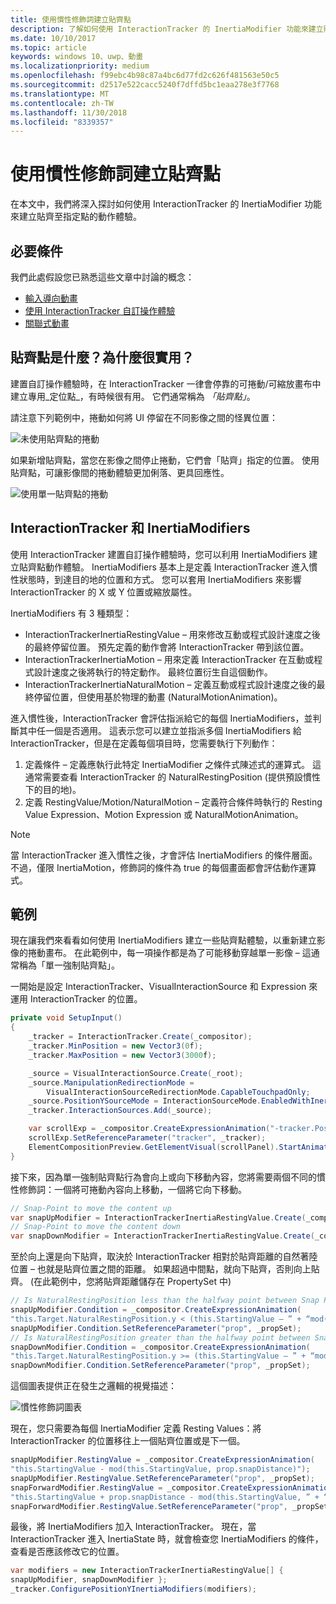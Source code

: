 ```yaml
---
title: 使用慣性修飾詞建立貼齊點
description: 了解如何使用 InteractionTracker 的 InertiaModifier 功能來建立貼齊至指定點的動作體驗。
ms.date: 10/10/2017
ms.topic: article
keywords: windows 10、uwp、動畫
ms.localizationpriority: medium
ms.openlocfilehash: f99ebc4b98c87a4bc6d77fd2c626f481563e50c5
ms.sourcegitcommit: d2517e522cacc5240f7dffd5bc1eaa278e3f7768
ms.translationtype: MT
ms.contentlocale: zh-TW
ms.lasthandoff: 11/30/2018
ms.locfileid: "8339357"
---
```

# <a name="create-snap-points-with-inertia-modifiers"></a>使用慣性修飾詞建立貼齊點

在本文中，我們將深入探討如何使用 InteractionTracker 的 InertiaModifier 功能來建立貼齊至指定點的動作體驗。

## <a name="prerequisites"></a>必要條件

我們此處假設您已熟悉這些文章中討論的概念：

- [輸入導向動畫](input-driven-animations.md)
- [使用 InteractionTracker 自訂操作體驗](interaction-tracker-manipulations.md)
- [關聯式動畫](relation-animations.md)

## <a name="what-are-snap-points-and-why-are-they-useful"></a>貼齊點是什麼？為什麼很實用？

建置自訂操作體驗時，在 InteractionTracker 一律會停靠的可捲動/可縮放畫布中建立專用_定位點_，有時候很有用。 它們通常稱為 _「貼齊點」_。

請注意下列範例中，捲動如何將 UI 停留在不同影像之間的怪異位置：

![未使用貼齊點的捲動](images/animation/snap-points-none.gif)

如果新增貼齊點，當您在影像之間停止捲動，它們會「貼齊」指定的位置。 使用貼齊點，可讓影像間的捲動體驗更加俐落、更具回應性。

![使用單一貼齊點的捲動](images/animation/snap-points-single.gif)

## <a name="interactiontracker-and-inertiamodifiers"></a>InteractionTracker 和 InertiaModifiers

使用 InteractionTracker 建置自訂操作體驗時，您可以利用 InertiaModifiers 建立貼齊點動作體驗。 InertiaModifiers 基本上是定義 InteractionTracker 進入慣性狀態時，到達目的地的位置和方式。 您可以套用 InertiaModifiers 來影響 InteractionTracker 的 X 或 Y 位置或縮放屬性。

InertiaModifiers 有 3 種類型：

- InteractionTrackerInertiaRestingValue – 用來修改互動或程式設計速度之後的最終停留位置。 預先定義的動作會將 InteractionTracker 帶到該位置。
- InteractionTrackerInertiaMotion – 用來定義 InteractionTracker 在互動或程式設計速度之後將執行的特定動作。 最終位置衍生自這個動作。
- InteractionTrackerInertiaNaturalMotion – 定義互動或程式設計速度之後的最終停留位置，但使用基於物理的動畫 (NaturalMotionAnimation)。

進入慣性後，InteractionTracker 會評估指派給它的每個 InertiaModifiers，並判斷其中任一個是否適用。 這表示您可以建立並指派多個 InertiaModifiers 給 InteractionTracker，但是在定義每個項目時，您需要執行下列動作：

1. 定義條件 – 定義應執行此特定 InertiaModifier 之條件式陳述式的運算式。 這通常需要查看 InteractionTracker 的 NaturalRestingPosition (提供預設慣性下的目的地)。
1. 定義 RestingValue/Motion/NaturalMotion – 定義符合條件時執行的 Resting Value Expression、Motion Expression 或 NaturalMotionAnimation。

> [!NOTE]
> 當 InteractionTracker 進入慣性之後，才會評估 InertiaModifiers 的條件層面。 不過，僅限 InertiaMotion，修飾詞的條件為 true 的每個畫面都會評估動作運算式。

## <a name="example"></a>範例

現在讓我們來看看如何使用 InertiaModifiers 建立一些貼齊點體驗，以重新建立影像的捲動畫布。 在此範例中，每一項操作都是為了可能移動穿越單一影像 – 這通常稱為「單一強制貼齊點」。

一開始是設定 InteractionTracker、VisualInteractionSource 和 Expression 來運用 InteractionTracker 的位置。

```csharp
private void SetupInput()
{
    _tracker = InteractionTracker.Create(_compositor);
    _tracker.MinPosition = new Vector3(0f);
    _tracker.MaxPosition = new Vector3(3000f);

    _source = VisualInteractionSource.Create(_root);
    _source.ManipulationRedirectionMode =
        VisualInteractionSourceRedirectionMode.CapableTouchpadOnly;
    _source.PositionYSourceMode = InteractionSourceMode.EnabledWithInertia;
    _tracker.InteractionSources.Add(_source);

    var scrollExp = _compositor.CreateExpressionAnimation("-tracker.Position.Y");
    scrollExp.SetReferenceParameter("tracker", _tracker);
    ElementCompositionPreview.GetElementVisual(scrollPanel).StartAnimation("Offset.Y", scrollExp);
}
```

接下來，因為單一強制貼齊點行為會向上或向下移動內容，您將需要兩個不同的慣性修飾詞：一個將可捲動內容向上移動，一個將它向下移動。

```csharp
// Snap-Point to move the content up
var snapUpModifier = InteractionTrackerInertiaRestingValue.Create(_compositor);
// Snap-Point to move the content down
var snapDownModifier = InteractionTrackerInertiaRestingValue.Create(_compositor);
```

至於向上還是向下貼齊，取決於 InteractionTracker 相對於貼齊距離的自然著陸位置 – 也就是貼齊位置之間的距離。 如果超過中間點，就向下貼齊，否則向上貼齊。 (在此範例中，您將貼齊距離儲存在 PropertySet 中)

```csharp
// Is NaturalRestingPosition less than the halfway point between Snap Points?
snapUpModifier.Condition = _compositor.CreateExpressionAnimation(
"this.Target.NaturalRestingPosition.y < (this.StartingValue – ” + “mod(this.StartingValue, prop.snapDistance) + prop.snapDistance / 2)");
snapUpModifier.Condition.SetReferenceParameter("prop", _propSet);
// Is NaturalRestingPosition greater than the halfway point between Snap Points?
snapDownModifier.Condition = _compositor.CreateExpressionAnimation(
"this.Target.NaturalRestingPosition.y >= (this.StartingValue – ” + “mod(this.StartingValue, prop.snapDistance) + prop.snapDistance / 2)");
snapDownModifier.Condition.SetReferenceParameter("prop", _propSet);
```

這個圖表提供正在發生之邏輯的視覺描述：

![慣性修飾詞圖表](images/animation/inertia-modifier-diagram.png)

現在，您只需要為每個 InertiaModifier 定義 Resting Values：將 InteractionTracker 的位置移往上一個貼齊位置或是下一個。

```csharp
snapUpModifier.RestingValue = _compositor.CreateExpressionAnimation(
"this.StartingValue - mod(this.StartingValue, prop.snapDistance)");
snapUpModifier.RestingValue.SetReferenceParameter("prop", _propSet);
snapForwardModifier.RestingValue = _compositor.CreateExpressionAnimation(
"this.StartingValue + prop.snapDistance - mod(this.StartingValue, ” + “prop.snapDistance)");
snapForwardModifier.RestingValue.SetReferenceParameter("prop", _propSet);
```

最後，將 InertiaModifiers 加入 InteractionTracker。 現在，當 InteractionTracker 進入 InertiaState 時，就會檢查您 InertiaModifiers 的條件，查看是否應該修改它的位置。

```csharp
var modifiers = new InteractionTrackerInertiaRestingValue[] { 
snapUpModifier, snapDownModifier };
_tracker.ConfigurePositionYInertiaModifiers(modifiers);
```